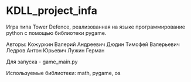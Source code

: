# KDLL_project_infa

Игра типа Tower Defence, реализованная на языке программирование python с помощью библиотеки pygame.  

Авторы:
Кожуркин Валерий Андреевич
Дюдин Тимофей Валерьевич
Ледров Антон Юрьевич
Лужин Герман

Для запуска - game_main.py

Используемые библиотеки: math, pygame, os


